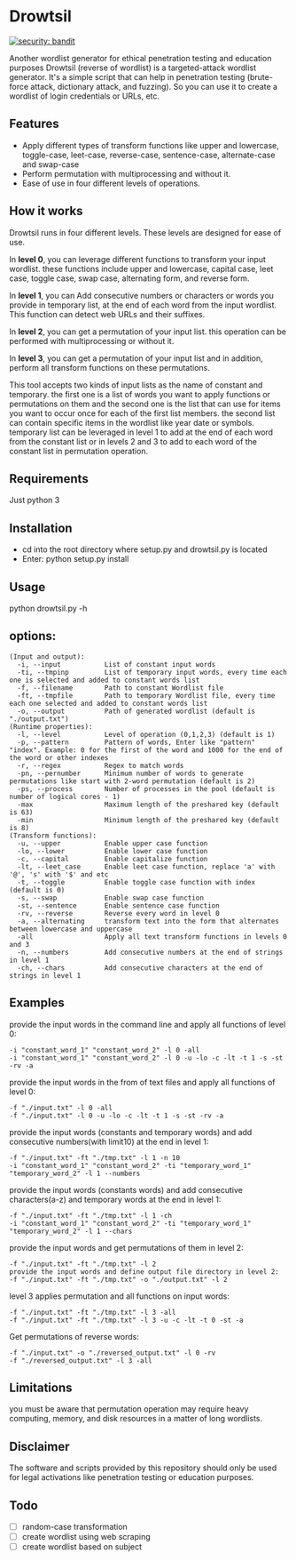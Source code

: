 # Drowtsil
[![security: bandit](https://img.shields.io/badge/security-bandit-yellow.svg)](https://github.com/PyCQA/bandit)

Another wordlist generator for ethical penetration testing and education purposes
Drowtsil (reverse of wordlist) is a targeted-attack wordlist generator. It's a simple script that can help in penetration testing (brute-force attack, dictionary attack, and fuzzing). So you can use it to create a wordlist of login credentials or URLs, etc. 

## Features
- Apply different types of transform functions like upper and lowercase, toggle-case, leet-case, reverse-case, sentence-case, alternate-case and swap-case
- Perform permutation with multiprocessing and without it.
- Ease of use in four different levels of operations. 

## How it works
Drowtsil runs in four different levels. These levels are designed for ease of use.

In **level 0**, you can leverage different functions to transform your input wordlist. these functions include upper and lowercase, capital case, leet case, toggle case, swap case, alternating form, and reverse form.

In **level 1**, you can Add consecutive numbers or characters or words you provide in temporary list, at the end of each word from the input wordlist. This function can detect web URLs and their suffixes.

In **level 2**, you can get a permutation of your input list. this operation can be performed with multiprocessing or without it.

In **level 3**, you can get a permutation of your input list and in addition, perform all transform functions on these permutations.

This tool accepts two kinds of input lists as the name of constant and temporary. the first one is a list of words you want to apply functions or permutations on them and the second one is the list that can use for items you want to occur once for each of the first list members. the second list can contain specific items in the wordlist like year date or symbols. temporary list can be leveraged in level 1 to add at the end of each word from the constant list or in levels 2 and 3 to add to each word of the constant list in permutation operation.

## Requirements
Just python 3

## Installation
- cd into the root directory where setup.py and drowtsil.py is located 
- Enter: python setup.py install

## Usage
python drowtsil.py -h

## options:
```
(Input and output):
  -i, --input           List of constant input words
  -ti, --tmpinp         List of temporary input words, every time each one is selected and added to constant words list
  -f, --filename        Path to constant Wordlist file
  -ft, --tmpfile        Path to temporary Wordlist file, every time each one selected and added to constant words list
  -o, --output          Path of generated wordlist (default is "./output.txt")
(Runtime properties):
  -l, --level           Level of operation (0,1,2,3) (default is 1)
  -p, --pattern         Pattern of words, Enter like "pattern" "index". Example: 0 for the first of the word and 1000 for the end of the word or other indexes
  -r, --regex           Regex to match words
  -pn, --pernumber      Minimum number of words to generate permutations like start with 2-word permutation (default is 2)
  -ps, --process        Number of processes in the pool (default is number of logical cores - 1)
  -max                  Maximum length of the preshared key (default is 63)
  -min                  Minimum length of the preshared key (default is 8)
(Transform functions):
  -u, --upper           Enable upper case function
  -lo, --lower          Enable lower case function
  -c, --capital         Enable capitalize function
  -lt, --leet_case      Enable leet case function, replace 'a' with '@', 's' with '$' and etc
  -t, --toggle          Enable toggle case function with index (default is 0)
  -s, --swap            Enable swap case function
  -st, --sentence       Enable sentence case function
  -rv, --reverse        Reverse every word in level 0
  -a, --alternating     transform text into the form that alternates between lowercase and uppercase
  -all                  Apply all text transform functions in levels 0 and 3
  -n, --numbers         Add consecutive numbers at the end of strings in level 1
  -ch, --chars          Add consecutive characters at the end of strings in level 1
  ```
## Examples
provide the input words in the command line and apply all functions of level 0:
```
-i "constant_word_1" "constant_word_2" -l 0 -all
-i "constant_word_1" "constant_word_2" -l 0 -u -lo -c -lt -t 1 -s -st -rv -a
```
provide the input words in the from of text files and apply all functions of level 0:
```
-f "./input.txt" -l 0 -all
-f "./input.txt" -l 0 -u -lo -c -lt -t 1 -s -st -rv -a
```
provide the input words (constants and temporary words) and add consecutive numbers(with limit10) at the end in level 1:
```
-f "./input.txt" -ft "./tmp.txt" -l 1 -n 10
-i "constant_word_1" "constant_word_2" -ti "temporary_word_1" "temporary_word_2" -l 1 --numbers
```
provide the input words (constants words) and add consecutive characters(a-z) and temporary words at the end in level 1:
```
-f "./input.txt" -ft "./tmp.txt" -l 1 -ch
-i "constant_word_1" "constant_word_2" -ti "temporary_word_1" "temporary_word_2" -l 1 --chars
```
provide the input words and get permutations of them in level 2:
```
-f "./input.txt" -ft "./tmp.txt" -l 2
provide the input words and define output file directory in level 2:
-f "./input.txt" -ft "./tmp.txt" -o "./output.txt" -l 2
```
level 3 applies permutation and all functions on input words:
```
-f "./input.txt" -ft "./tmp.txt" -l 3 -all
-f "./input.txt" -ft "./tmp.txt" -l 3 -u -c -lt -t 0 -st -a
```
Get permutations of reverse words:
```
-f "./input.txt" -o "./reversed_output.txt" -l 0 -rv
-f "./reversed_output.txt" -l 3 -all
```

## Limitations
you must be aware that permutation operation may require heavy computing, memory, and disk resources in a matter of long wordlists.

## Disclaimer
The software and scripts provided by this repository should only be used for legal activations like penetration testing
or education purposes.

## Todo
- [ ] random-case transformation
- [ ] create wordlist using web scraping
- [ ] create wordlist based on subject
